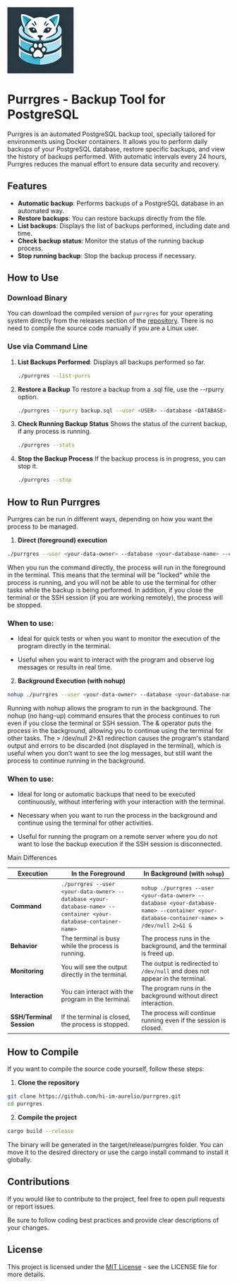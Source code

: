 <img width="150px" src="https://github.com/hi-im-aurelio/purrgres/raw/master/static/icone.webp">

# Purrgres - Backup Tool for PostgreSQL

Purrgres is an automated PostgreSQL backup tool, specially tailored for environments using Docker containers. It allows you to perform daily backups of your PostgreSQL database, restore specific backups, and view the history of backups performed. With automatic intervals every 24 hours, Purrgres reduces the manual effort to ensure data security and recovery.

## Features

-   **Automatic backup**: Performs backups of a PostgreSQL database in an automated way.
-   **Restore backups**: You can restore backups directly from the file.
-   **List backups**: Displays the list of backups performed, including date and time.
-   **Check backup status**: Monitor the status of the running backup process.
-   **Stop running backup**: Stop the backup process if necessary.

## How to Use

### Download Binary

You can download the compiled version of `purrgres` for your operating system directly from the releases section of the [repository](https://github.com/hi-im-aurelio/purrgres/releases). There is no need to compile the source code manually if you are a Linux user.

### Use via Command Line

1. **List Backups Performed**:
   Displays all backups performed so far.

    ```bash
    ./purrgres --list-purrs
    ```

2. **Restore a Backup**
   To restore a backup from a .sql file, use the --rpurry option.

    ```bash
    ./purrgres --rpurry backup.sql --user <USER> --database <DATABASE> --container <CONTAINER>

    ```

3. **Check Running Backup Status**
   Shows the status of the current backup, if any process is running.

    ```bash
    ./purrgres --stats

    ```

4. **Stop the Backup Process**
   If the backup process is in progress, you can stop it.

    ```bash
    ./purrgres --stop

    ```

## How to Run Purrgres

Purrgres can be run in different ways, depending on how you want the process to be managed.

1. **Direct (foreground) execution**

```bash
./purrgres --user <your-data-owner> --database <your-database-name> --container <your-database-container-name>
```

When you run the command directly, the process will run in the foreground in the terminal. This means that the terminal will be "locked" while the process is running, and you will not be able to use the terminal for other tasks while the backup is being performed. In addition, if you close the terminal or the SSH session (if you are working remotely), the process will be stopped.

### When to use:

-   Ideal for quick tests or when you want to monitor the execution
    of the program directly in the terminal.

-   Useful when you want to interact with the program and observe log
    messages or results in real time.

2. **Background Execution (with nohup)**

```bash
nohup ./purrgres --user <your-data-owner> --database <your-database-name> --container <your-database-container-name> > /dev/null 2>&1 &
```

Running with nohup allows the program to run in the background. The nohup (no hang-up) command ensures that the process continues to run even if you close the terminal or SSH session. The & operator puts the process in the background, allowing you to continue using the terminal for other tasks. The > /dev/null 2>&1 redirection causes the program's standard output and errors to be discarded (not displayed in the terminal), which is useful when you don't want to see the log messages, but still want the process to continue running in the background.

### When to use:

-   Ideal for long or automatic backups that need to be executed continuously, without interfering with your interaction with the terminal.

-   Necessary when you want to run the process in the background and continue using the terminal for other activities.

-   Useful for running the program on a remote server where you do not want to lose the backup execution if the SSH session is disconnected.

Main Differences

| Execution                | In the Foreground                                                                                                | In Background (with `nohup`)                                                                                                              |
| ------------------------ | ---------------------------------------------------------------------------------------------------------------- | ----------------------------------------------------------------------------------------------------------------------------------------- |
| **Command**              | `./purrgres --user <your-data-owner> --database <your-database-name> --container <your-database-container-name>` | `nohup ./purrgres --user <your-data-owner> --database <your-database-name> --container <your-database-container-name> > /dev/null 2>&1 &` |
| **Behavior**             | The terminal is busy while the process is running.                                                               | The process runs in the background, and the terminal is freed up.                                                                         |
| **Monitoring**           | You will see the output directly in the terminal.                                                                | The output is redirected to `/dev/null` and does not appear in the terminal.                                                              |
| **Interaction**          | You can interact with the program in the terminal.                                                               | The program runs in the background without direct interaction.                                                                            |
| **SSH/Terminal Session** | If the terminal is closed, the process is stopped.                                                               | The process will continue running even if the session is closed.                                                                          |

## How to Compile

If you want to compile the source code yourself, follow these steps:

1. **Clone the repository**

```bash
git clone https://github.com/hi-im-aurelio/purrgres.git
cd purrgres
```

2. **Compile the project**

```bash
cargo build --release
```

The binary will be generated in the target/release/purrgres folder.
You can move it to the desired directory or use the cargo install command
to install it globally.

## Contributions

If you would like to contribute to the project, feel free to open pull
requests or report issues.

Be sure to follow coding best practices and provide
clear descriptions of your changes.

## License

This project is licensed under the [MIT License](./LICENSE) - see the LICENSE file for more details.
